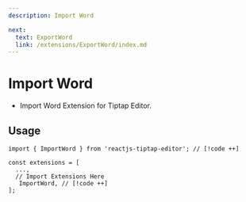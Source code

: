 ```yaml
---
description: Import Word

next:
  text: ExportWord
  link: /extensions/ExportWord/index.md
---
```


# Import Word

- Import Word Extension for Tiptap Editor.

## Usage

```tsx
import { ImportWord } from 'reactjs-tiptap-editor'; // [!code ++]

const extensions = [
  ...,
  // Import Extensions Here
   ImportWord, // [!code ++]
];
```
